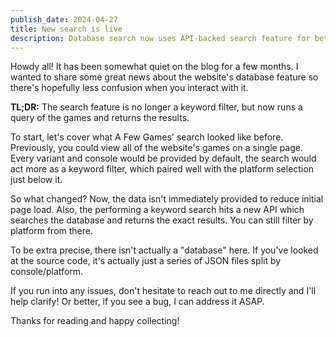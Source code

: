 ```yaml
---
publish_date: 2024-04-27
title: New search is live
description: Database search now uses API-backed search feature for better performance
---
```

Howdy all! It has been somewhat quiet on the blog for a few months. I wanted to share some great news about the website's database feature so there's hopefully less confusion when you interact with it.

**TL;DR:** The search feature is no longer a keyword filter, but now runs a query of the games and returns the results.

To start, let's cover what A Few Games' search looked like before. Previously, you could view all of the website's games on a single page. Every variant and console would be provided by default, the search would act more as a keyword filter, which paired well with the platform selection just below it.

So what changed? Now, the data isn't immediately provided to reduce initial page load. Also, the performing a keyword search hits a new API which searches the database and returns the exact results. You can still filter by platform from there.

To be extra precise, there isn't actually a "database" here. If you've looked at the source code, it's actually just a series of JSON files split by console/platform.

If you run into any issues, don't hesitate to reach out to me directly and I'll help clarify! Or better, if you see a bug, I can address it ASAP.

Thanks for reading and happy collecting!